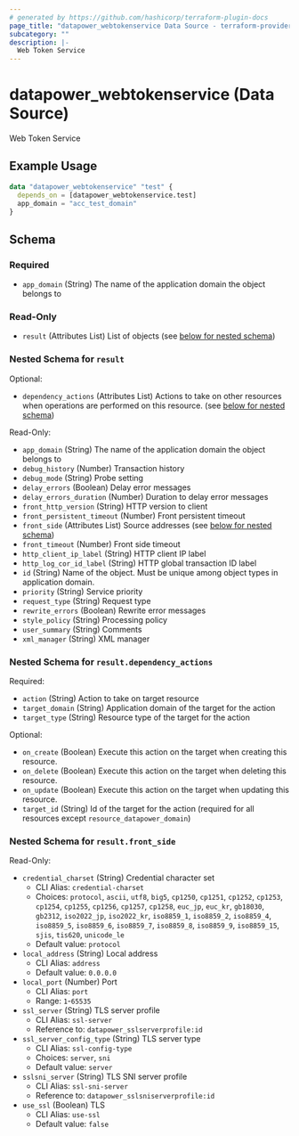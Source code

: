 ```yaml
---
# generated by https://github.com/hashicorp/terraform-plugin-docs
page_title: "datapower_webtokenservice Data Source - terraform-provider-datapower"
subcategory: ""
description: |-
  Web Token Service
---
```


# datapower_webtokenservice (Data Source)

Web Token Service

## Example Usage

```terraform
data "datapower_webtokenservice" "test" {
  depends_on = [datapower_webtokenservice.test]
  app_domain = "acc_test_domain"
}
```

<!-- schema generated by tfplugindocs -->
## Schema

### Required

- `app_domain` (String) The name of the application domain the object belongs to

### Read-Only

- `result` (Attributes List) List of objects (see [below for nested schema](#nestedatt--result))

<a id="nestedatt--result"></a>
### Nested Schema for `result`

Optional:

- `dependency_actions` (Attributes List) Actions to take on other resources when operations are performed on this resource. (see [below for nested schema](#nestedatt--result--dependency_actions))

Read-Only:

- `app_domain` (String) The name of the application domain the object belongs to
- `debug_history` (Number) Transaction history
- `debug_mode` (String) Probe setting
- `delay_errors` (Boolean) Delay error messages
- `delay_errors_duration` (Number) Duration to delay error messages
- `front_http_version` (String) HTTP version to client
- `front_persistent_timeout` (Number) Front persistent timeout
- `front_side` (Attributes List) Source addresses (see [below for nested schema](#nestedatt--result--front_side))
- `front_timeout` (Number) Front side timeout
- `http_client_ip_label` (String) HTTP client IP label
- `http_log_cor_id_label` (String) HTTP global transaction ID label
- `id` (String) Name of the object. Must be unique among object types in application domain.
- `priority` (String) Service priority
- `request_type` (String) Request type
- `rewrite_errors` (Boolean) Rewrite error messages
- `style_policy` (String) Processing policy
- `user_summary` (String) Comments
- `xml_manager` (String) XML manager

<a id="nestedatt--result--dependency_actions"></a>
### Nested Schema for `result.dependency_actions`

Required:

- `action` (String) Action to take on target resource
- `target_domain` (String) Application domain of the target for the action
- `target_type` (String) Resource type of the target for the action

Optional:

- `on_create` (Boolean) Execute this action on the target when creating this resource.
- `on_delete` (Boolean) Execute this action on the target when deleting this resource.
- `on_update` (Boolean) Execute this action on the target when updating this resource.
- `target_id` (String) Id of the target for the action (required for all resources except `resource_datapower_domain`)


<a id="nestedatt--result--front_side"></a>
### Nested Schema for `result.front_side`

Read-Only:

- `credential_charset` (String) Credential character set
  - CLI Alias: `credential-charset`
  - Choices: `protocol`, `ascii`, `utf8`, `big5`, `cp1250`, `cp1251`, `cp1252`, `cp1253`, `cp1254`, `cp1255`, `cp1256`, `cp1257`, `cp1258`, `euc_jp`, `euc_kr`, `gb18030`, `gb2312`, `iso2022_jp`, `iso2022_kr`, `iso8859_1`, `iso8859_2`, `iso8859_4`, `iso8859_5`, `iso8859_6`, `iso8859_7`, `iso8859_8`, `iso8859_9`, `iso8859_15`, `sjis`, `tis620`, `unicode_le`
  - Default value: `protocol`
- `local_address` (String) Local address
  - CLI Alias: `address`
  - Default value: `0.0.0.0`
- `local_port` (Number) Port
  - CLI Alias: `port`
  - Range: `1`-`65535`
- `ssl_server` (String) TLS server profile
  - CLI Alias: `ssl-server`
  - Reference to: `datapower_sslserverprofile:id`
- `ssl_server_config_type` (String) TLS server type
  - CLI Alias: `ssl-config-type`
  - Choices: `server`, `sni`
  - Default value: `server`
- `sslsni_server` (String) TLS SNI server profile
  - CLI Alias: `ssl-sni-server`
  - Reference to: `datapower_sslsniserverprofile:id`
- `use_ssl` (Boolean) TLS
  - CLI Alias: `use-ssl`
  - Default value: `false`
